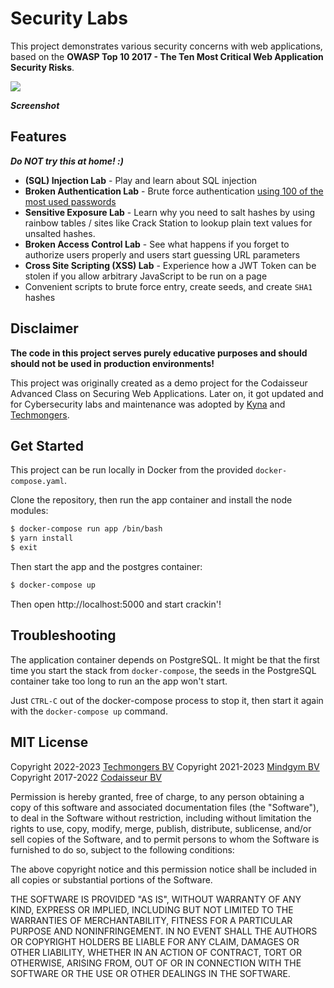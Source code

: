 # Security Labs

This project demonstrates various security concerns with web applications, based
on the **OWASP Top 10 2017 - The Ten Most Critical Web Application Security
Risks**.

[![](https://kyn.ac/SCR-20230314-u3b.png)](https://kyn.ac/SCR-20230314-u3b.png)

**_Screenshot_**

## Features

_**Do NOT try this at home! :)**_

- **(SQL) Injection Lab** - Play and learn about SQL injection
- **Broken Authentication Lab** - Brute force authentication [using 100 of the most used passwords](/bin/brute-force-entry)
- **Sensitive Exposure Lab** - Learn why you need to salt hashes by using rainbow tables / sites like Crack Station to lookup plain text values for unsalted hashes.
- **Broken Access Control Lab** - See what happens if you forget to authorize users properly and users start guessing URL parameters
- **Cross Site Scripting (XSS) Lab** - Experience how a JWT Token can be stolen if you allow arbitrary JavaScript to be run on a page
- Convenient scripts to brute force entry, create seeds, and create `SHA1` hashes

## Disclaimer

**The code in this project serves purely educative purposes and should should not be used in production environments!**

This project was originally created as a demo project for the Codaisseur Advanced Class on Securing
Web Applications. Later on, it got updated and for Cybersecurity labs and maintenance was adopted by
[Kyna](https://kyna.co) and [Techmongers](https://www.techmongers.nl).

## Get Started

This project can be run locally in Docker from the provided `docker-compose.yaml`.

Clone the repository, then run the app container and install the
node modules:

```bash
$ docker-compose run app /bin/bash
$ yarn install
$ exit
```

Then start the app and the postgres container:

```bash
$ docker-compose up
```

Then open http://localhost:5000 and start crackin'!

## Troubleshooting

The application container depends on PostgreSQL. It might be that the first time
you start the stack from `docker-compose`, the seeds in the PostgreSQL container
take too long to run an the app won't start.

Just `CTRL-C` out of the docker-compose process to stop it, then start it again
with the `docker-compose up` command.

## MIT License

Copyright 2022-2023 [Techmongers BV](https://www.techmongers.nl)
Copyright 2021-2023 [Mindgym BV](https://kyna.co)
Copyright 2017-2022 [Codaisseur BV](https://www.codaisseur.com)

Permission is hereby granted, free of charge, to any person obtaining a copy of this software and associated documentation files (the "Software"), to deal in the Software without restriction, including without limitation the rights to use, copy, modify, merge, publish, distribute, sublicense, and/or sell copies of the Software, and to permit persons to whom the Software is furnished to do so, subject to the following conditions:

The above copyright notice and this permission notice shall be included in all copies or substantial portions of the Software.

THE SOFTWARE IS PROVIDED "AS IS", WITHOUT WARRANTY OF ANY KIND, EXPRESS OR IMPLIED, INCLUDING BUT NOT LIMITED TO THE WARRANTIES OF MERCHANTABILITY, FITNESS FOR A PARTICULAR PURPOSE AND NONINFRINGEMENT. IN NO EVENT SHALL THE AUTHORS OR COPYRIGHT HOLDERS BE LIABLE FOR ANY CLAIM, DAMAGES OR OTHER LIABILITY, WHETHER IN AN ACTION OF CONTRACT, TORT OR OTHERWISE, ARISING FROM, OUT OF OR IN CONNECTION WITH THE SOFTWARE OR THE USE OR OTHER DEALINGS IN THE SOFTWARE.
